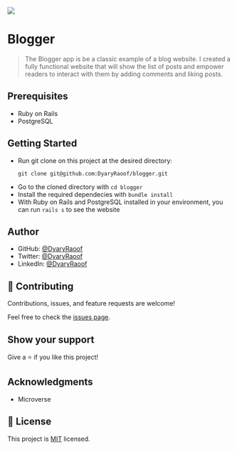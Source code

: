 ![](https://img.shields.io/badge/Microverse-blueviolet)

# Blogger

> The Blogger app is be a classic example of a blog website. I created a fully functional website that will show the list of posts and empower readers to interact with them by adding comments and liking posts.

## Prerequisites

- Ruby on Rails
- PostgreSQL

## Getting Started

- Run git clone on this project at the desired directory:
  ```
  git clone git@github.com:DyaryRaoof/blogger.git
  ```
- Go to the cloned directory with `cd blogger`
- Install the required dependecies with `bundle install`
- With Ruby on Rails and PostgreSQL installed in your environment, you can run `rails s` to see the website

## Author

- GitHub: [@DyaryRaoof](https://github.com/DyaryRaoof)
- Twitter: [@DyaryRaoof](https://twitter.com/DyaryRaoof)
- LinkedIn: [@DyaryRaoof](https://linkedin.com/in/DyaryRaoof)

## 🤝 Contributing

Contributions, issues, and feature requests are welcome!

Feel free to check the [issues page](../../issues/).

## Show your support

Give a ⭐️ if you like this project!

## Acknowledgments

- Microverse

## 📝 License

This project is [MIT](./LICENSE) licensed.

